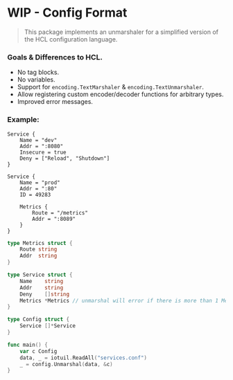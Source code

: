 # WIP - Config Format

> This package implements an unmarshaler for a simplified version of the HCL configuration language.

### Goals & Differences to HCL.

* No tag blocks.
* No variables.
* Support for `encoding.TextMarshaler` & `encoding.TextUnmarshaler`.
* Allow registering custom encoder/decoder functions for arbitrary types.
* Improved error messages.

### Example:
```
Service {
    Name = "dev"
    Addr = ":8080"
    Insecure = true
    Deny = ["Reload", "Shutdown"]
}

Service {
    Name = "prod"
    Addr = ":80"
    ID = 49283

    Metrics {
        Route = "/metrics"
        Addr = ":8089"
    }
}
```

``` go
type Metrics struct {
	Route string
	Addr  string
}

type Service struct {
	Name    string
	Addr    string
	Deny    []string
	Metrics *Metrics // unmarshal will error if there is more than 1 Metrics block
}

type Config struct {
	Service []*Service
}

func main() {
	var c Config
	data, _ = iotuil.ReadAll("services.conf")
	_ = config.Unmarshal(data, &c)
}

```
